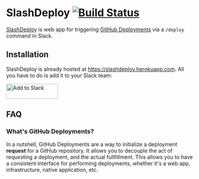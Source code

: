 # SlashDeploy [![Build Status](https://travis-ci.org/ejholmes/slashdeploy.svg?branch=master)](https://travis-ci.org/ejholmes/slashdeploy)

[SlashDeploy](https://slashdeploy.herokuapp.com) is web app for triggering [GitHub Deployments](https://developer.github.com/v3/repos/deployments/) via a `/deploy` command in Slack.

## Installation

SlashDeploy is already hosted at https://slashdeploy.herokuapp.com. All you have to do is add it to your Slack team:

<a href="https://slack.com/oauth/authorize?scope=commands&client_id=2180283999.15740165841"><img alt="Add to Slack" height="40" width="139" src="https://platform.slack-edge.com/img/add_to_slack.png" srcset="https://platform.slack-edge.com/img/add_to_slack.png 1x, https://platform.slack-edge.com/img/add_to_slack@2x.png 2x"></a>

## FAQ

### What's GitHub Deployments?

In a nutshell, GitHub Deployments are a way to initialize a deployment **request** for a GitHub repository. It allows you to decouple the act of requesting a deployment, and the actual fullfillment. This allows you to have a consistent interface for performing deployments, whether it's a web app, infrastructure, native application, etc.
